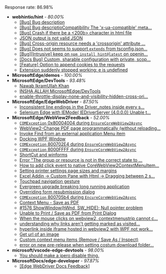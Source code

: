 Response rate: 86.98%

* **webhintio/hint** - _80.00%_
  * [[Bug] Bug description](https://github.com/webhintio/hint/issues/5127)
  * [[Bug] Bug descriptioCompatibility The 'x-ua-compatible' meta...](https://github.com/webhintio/hint/issues/5118)
  * [[Bug] Crash if there be a <200b> character in html file](https://github.com/webhintio/hint/issues/5082)
  * [JSON output is not valid JSON](https://github.com/webhintio/hint/issues/5081)
  * [[Bug] Cross-origin resource needs a 'crossorigin' attribute ...](https://github.com/webhintio/hint/issues/5054)
  * [[Bug] Does not seems to support `extends` from tsconfig.json...](https://github.com/webhintio/hint/issues/5035)
  * [[Bug][Intrusive] keep on `npm install hint@latest` on openin...](https://github.com/webhintio/hint/issues/5034)
  * [[Docs Bug] Custom, sharable configuration with private, scop...](https://github.com/webhintio/hint/issues/5134)
  * [[Feature] Option to append cookies to the requests](https://github.com/webhintio/hint/issues/5079)
  * [Extension suddenly stopped working: e is undefined](https://github.com/webhintio/hint/issues/5078)
* **MicrosoftEdge/demos** - _100.00%_
* **MicrosoftEdge/DevTools** - _93.48%_
  * [Nawab IkramUllah Khan](https://github.com/MicrosoftEdge/DevTools/issues/48)
  * [INSHA ALLAH  MicrosoftEdge/DevTools](https://github.com/MicrosoftEdge/DevTools/issues/47)
  * [enable-throttle-display-none-and-visibility-hidden-cross-ori...](https://github.com/MicrosoftEdge/DevTools/issues/3)
* **MicrosoftEdge/EdgeWebDriver** - _87.50%_
  * [Inconsistent line endings in the Driver_notes inside every s...](https://github.com/MicrosoftEdge/EdgeWebDriver/issues/16)
  * [Selenium Edge with IEMode( IEDriverServer (4.0.0.0) Unable t...](https://github.com/MicrosoftEdge/EdgeWebDriver/issues/15)
* **MicrosoftEdge/WebView2Feedback** - _52.00%_
  * [`COMException` 0x80004004 during `EnsureCoreWebView2Async`](https://github.com/MicrosoftEdge/WebView2Feedback/issues/2410)
  * [WebView2-Change PDF page programmatically (without reloading...](https://github.com/MicrosoftEdge/WebView2Feedback/issues/2409)
  * [Invoke Find from an external application Menu item](https://github.com/MicrosoftEdge/WebView2Feedback/issues/2405)
  * [Docking WPF Window ](https://github.com/MicrosoftEdge/WebView2Feedback/issues/2403)
  * [`COMException` 800702E4 during `EnsureCoreWebView2Async`](https://github.com/MicrosoftEdge/WebView2Feedback/issues/2402)
  * [`COMException` 8000FFFF during `EnsureCoreWebView2Async`](https://github.com/MicrosoftEdge/WebView2Feedback/issues/2401)
  * [ShortCut and winforms](https://github.com/MicrosoftEdge/WebView2Feedback/issues/2399)
  * [Error "The group or resource is not in the correct state to ...](https://github.com/MicrosoftEdge/WebView2Feedback/issues/2398)
  * [How to add click event to native CoreWebView2ContextMenuItem...](https://github.com/MicrosoftEdge/WebView2Feedback/issues/2390)
  * [Setting printer settings page sizes and margins](https://github.com/MicrosoftEdge/WebView2Feedback/issues/2389)
  * [Excel Addin -> Custom Pane with Html -> Dragging between 2 s...](https://github.com/MicrosoftEdge/WebView2Feedback/issues/2386)
  * [Touchpad navigation gesture](https://github.com/MicrosoftEdge/WebView2Feedback/issues/2382)
  * [Evergreen upgrade breaking long running application](https://github.com/MicrosoftEdge/WebView2Feedback/issues/2379)
  * [Overriding form resubmission dialog](https://github.com/MicrosoftEdge/WebView2Feedback/issues/2374)
  * [`COMException` 800705b4 during `EncureCoreWebView2Async`](https://github.com/MicrosoftEdge/WebView2Feedback/issues/2400)
  * [Context Menu - Save as PDF](https://github.com/MicrosoftEdge/WebView2Feedback/issues/2393)
  * [#1576 ShowWindow(hWnd, SW_HIDE); Null pointer problem](https://github.com/MicrosoftEdge/WebView2Feedback/issues/2391)
  * [Unable to Print / Save as PDF from Print Dialog](https://github.com/MicrosoftEdge/WebView2Feedback/issues/2387)
  * [When the mouse clicks on webview2, contextmenustrip cannot c...](https://github.com/MicrosoftEdge/WebView2Feedback/issues/2383)
  * [understanding why links aren't getting marked as visited...](https://github.com/MicrosoftEdge/WebView2Feedback/issues/2378)
  * [hyperlink inside iframe hosted in webview2 with WPF not work...](https://github.com/MicrosoftEdge/WebView2Feedback/issues/2377)
  * [Get url of an image](https://github.com/MicrosoftEdge/WebView2Feedback/issues/2375)
  * [Custom context menu items (Remove / Save As / Inspect)](https://github.com/MicrosoftEdge/WebView2Feedback/issues/2371)
  * [error on new pre-release when setting costum download folder...](https://github.com/MicrosoftEdge/WebView2Feedback/issues/2358)
* **microsoft/vscode-edge-devtools** - _98.00%_
  * [You should make a ipero disable thing.](https://github.com/microsoft/vscode-edge-devtools/issues/997)
* **MicrosoftDocs/edge-developer** - _97.87%_
  * [[Edge WebDriver Docs Feedback]](https://github.com/MicrosoftDocs/edge-developer/issues/1916)